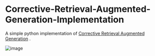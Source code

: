 # Corrective-Retrieval-Augmented-Generation-Implementation
A simple python implementation of [Corrective Retrieval Augmented Generation](https://arxiv.org/abs/2401.15884) .

![image](https://github.com/Prasann2004/Corrective-Retrieval-Augmented-Generation-Implementation/assets/83667133/e894c778-cf01-4e94-888c-1a7b3ea102ca)

